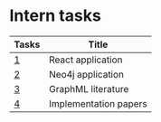 # Intern tasks

| Tasks | Title |
| --- | -------|
| [1](#task1-ddmsreference) | React application |
| [2](#task2-neo4j) | Neo4j application |
| [3](#task3-graphml) | GraphML literature |
| [4](#task4-implementation) | Implementation papers |

